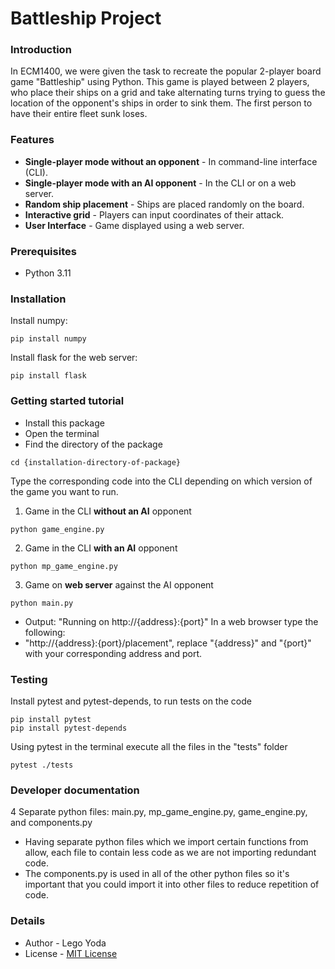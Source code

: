 ﻿# Battleship Project

### Introduction
In ECM1400, we were given the task to recreate the popular 2-player board game "Battleship" using Python. This game is played between 2 players, who place their ships on a grid and take alternating turns trying to guess the location of the opponent's ships in order to sink them. The first person to have their entire fleet sunk loses.

### Features
- **Single-player mode without an opponent** -  In command-line interface (CLI).
- **Single-player mode with an AI opponent** - In the CLI or on a web server.
- **Random ship placement** - Ships are placed randomly on the board.
- **Interactive grid** - Players can input coordinates of their attack.
- **User Interface** - Game displayed using a web server.

### Prerequisites
- Python 3.11

### Installation
Install numpy:
```
pip install numpy
```
Install flask for the web server:
```
pip install flask
```

### Getting started tutorial
- Install this package
- Open the terminal
- Find the directory of the package
```
cd {installation-directory-of-package}
```
Type the corresponding code into the CLI depending on which version of the game you want to run.
1. Game in the CLI **without an AI** opponent
```
python game_engine.py
```
2. Game in the CLI **with an AI** opponent
```
python mp_game_engine.py
```
3. Game on **web server** against the AI opponent
```
python main.py
```
- Output: "Running on http://{address}:{port}"
In a web browser type the following:
- "http://{address}:{port}/placement", replace "{address}" and "{port}" with your corresponding address and port.

### Testing
Install pytest and pytest-depends, to run tests on the code
```
pip install pytest
pip install pytest-depends
```
Using pytest in the terminal execute all the files in the "tests" folder
```
pytest ./tests
```
### Developer documentation
4 Separate python files: main.py, mp_game_engine.py, game_engine.py, and components.py

- Having separate python files which we import certain functions from allow, each file to contain less code as we are not importing redundant code.
- The components.py is used in all of the other python files so it's important that you could import it into other files to reduce repetition of code.

### Details
- Author - Lego Yoda
- License - [MIT License](https://opensource.org/license/mit/)
